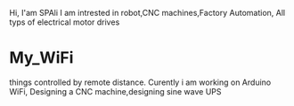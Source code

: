 Hi, I'am SPAli
I am intrested in robot,CNC machines,Factory Automation, All typs of electrical motor drives  
# My_WiFi
things controlled by remote distance.
Curently i am working on Arduino WiFi, Designing a CNC machine,designing sine wave UPS
